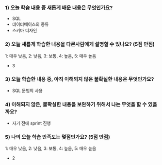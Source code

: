 ### 1) 오늘 학습 내용 중 새롭게 배운 내용은 무엇인가요?
- SQL
- 데이터베이스의 종류
- 스키마 디자인

### 2) 오늘 새롭게 학습한 내용을 다른사람에게 설명할 수 있나요? (5점 만점)
1: 매우 낮음, 2: 낮음, 3: 보통, 4: 높음, 5: 매우 높음

- 3

### 3) 오늘 학습한 내용 중, 아직 이해되지 않은 불확실한 내용은 무엇인가요?

- SQL 문법의 사용

### 4) 이해되지 않은, 불확실한 내용을 보완하기 위해서 나는 무엇을 할 수 있을까요?

- 자기 전에 sprint 진행

### 5) 나의 오늘 학습 만족도는 몇점인가요? (5점 만점)
1: 매우 낮음, 2: 낮음, 3: 보통, 4: 높음, 5: 매우 높음

- 2